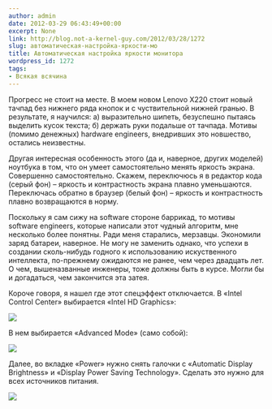```yaml
---
author: admin
date: 2012-03-29 06:43:49+00:00
excerpt: None
link: http://blog.not-a-kernel-guy.com/2012/03/28/1272
slug: автоматическая-настройка-яркости-мо
title: Автоматическая настройка яркости монитора
wordpress_id: 1272
tags:
- Всякая всячина
---
```


Прогресс не стоит на месте. В моем новом Lenovo X220 стоит новый тачпад без нижнего ряда кнопок и с чуствительной нижней гранью. В результате, я научился: а) выразительно шипеть, безуспешно пытаясь выделить кусок текста; б) держать руки подальше от тачпада. Мотивы (помимо денежных) hardware engineers, внедривших это новшество, остались неизвестны.

Другая интересная особенность этого (да и, наверное, других моделей) ноутбука в том, что он умеет самостоятельно менять яркость экрана. Совершенно самостоятельно. Скажем, переключюсь я в редактор кода (серый фон) – яркость и контрастность экрана плавно уменьшаются. Переключась обратно в браузер (белый фон) – яркость и контрастность плавно возвращаются в норму.

Поскольку я сам сижу на software стороне баррикад, то мотивы software engineers, которые написали этот чудный алгоритм, мне несколько более понятны. Ради меня старались, мерзавцы. Экономили заряд батареи, наверное. Не могу не заменить однако, что успехи в создании сколь-нибудь годного к использованию искуственного интеллекта, по-прежнему ожидаются не ранее, чем через двадцать лет. О чем, вышеназванные инженеры, тоже должны быть в курсе. Могли бы и догадаться, чем закончится эта затея.

Короче говоря, я нашел где этот спецэффект отключается. В «Intel Control Center» выбирается «Intel HD Graphics»:

[![](http://blog.not-a-kernel-guy.com/wp-content/uploads/2012/03/intel_control_center.png)](http://blog.not-a-kernel-guy.com/wp-content/uploads/2012/03/intel_control_center.png)

В нем выбирается «Advanced Mode» (само собой):

[![](http://blog.not-a-kernel-guy.com/wp-content/uploads/2012/03/intel_hd_graphics.png)](http://blog.not-a-kernel-guy.com/wp-content/uploads/2012/03/intel_hd_graphics.png)

Далее, во вкладке «Power» нужно снять галочки с «Automatic Display Brightness» и «Display Power Saving Technology». Сделать это нужно для всех источников питания.

[![](http://blog.not-a-kernel-guy.com/wp-content/uploads/2012/03/automatic_display_brightness.png)](http://blog.not-a-kernel-guy.com/wp-content/uploads/2012/03/automatic_display_brightness.png)
